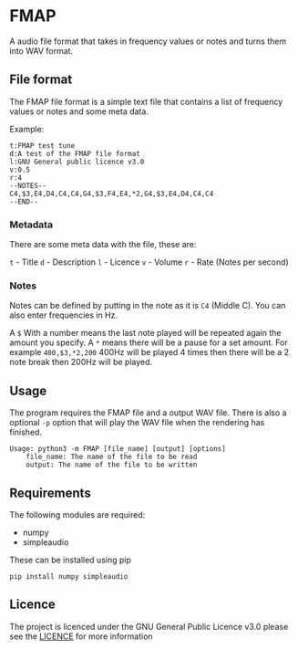 # FMAP

A audio file format that takes in frequency values or notes and turns them into WAV format.

## File format

The FMAP file format is a simple text file that contains a list of frequency values or notes and some meta data.

Example:

```
t:FMAP test tune
d:A test of the FMAP file format
l:GNU General public licence v3.0 
v:0.5
r:4
--NOTES--
C4,$3,E4,D4,C4,C4,G4,$3,F4,E4,*2,G4,$3,E4,D4,C4,C4
--END--
```

### Metadata

There are some meta data with the file, these are:

`t` - Title
`d` - Description
`l` - Licence
`v` - Volume
`r` - Rate (Notes per second)

### Notes

Notes can be defined by putting in the note as it is `C4` (Middle C). You can also enter frequencies in Hz.

A `$` With a number means the last note played will be repeated again the amount you specify. A `*` means there will be a pause for a set amount. For example `400,$3,*2,200` 400Hz will be played 4 times then there will be a 2 note break then 200Hz will be played.

## Usage

The program requires the FMAP file and a output WAV file. There is also a optional `-p` option that will play the WAV file when the rendering has finished.

```
Usage: python3 -m FMAP [file_name] [output] [options]
    file_name: The name of the file to be read
    output: The name of the file to be written
```

## Requirements

The following modules are required:
- numpy
- simpleaudio

These can be installed using pip

```
pip install numpy simpleaudio
```

## Licence

The project is licenced under the GNU General Public Licence v3.0 please see the [LICENCE](LICENCE) for more information